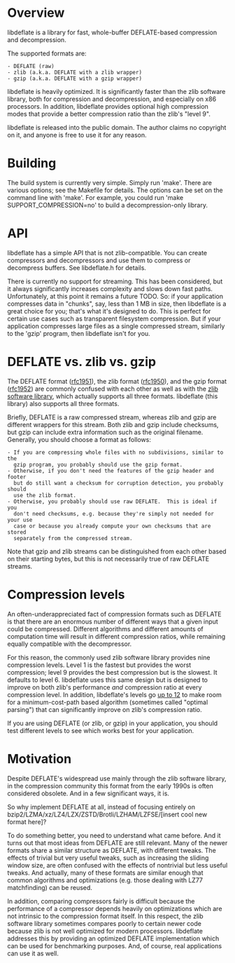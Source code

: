 Overview
========

libdeflate is a library for fast, whole-buffer DEFLATE-based compression and
decompression.

The supported formats are:

    - DEFLATE (raw)
    - zlib (a.k.a. DEFLATE with a zlib wrapper)
    - gzip (a.k.a. DEFLATE with a gzip wrapper)

libdeflate is heavily optimized.  It is significantly faster than the zlib
software library, both for compression and decompression, and especially on x86
processors.  In addition, libdeflate provides optional high compression modes
that provide a better compression ratio than the zlib's "level 9".

libdeflate is released into the public domain.  The author claims no copyright
on it, and anyone is free to use it for any reason.

Building
========

The build system is currently very simple.  Simply run 'make'.  There are
various options; see the Makefile for details.  The options can be set on the
command line with 'make'.  For example, you could run 'make
SUPPORT_COMPRESSION=no' to build a decompression-only library.

API
===

libdeflate has a simple API that is not zlib-compatible.  You can create
compressors and decompressors and use them to compress or decompress buffers.
See libdeflate.h for details.

There is currently no support for streaming.  This has been considered, but it
always significantly increases complexity and slows down fast paths.
Unfortunately, at this point it remains a future TODO.  So: if your application
compresses data in "chunks", say, less than 1 MB in size, then libdeflate is a
great choice for you; that's what it's designed to do.  This is perfect for
certain use cases such as transparent filesystem compression.  But if your
application compresses large files as a single compressed stream, similarly to
the 'gzip' program, then libdeflate isn't for you.

DEFLATE vs. zlib vs. gzip
=========================

The DEFLATE format ([rfc1951](https://www.ietf.org/rfc/rfc1951.txt)), the zlib
format ([rfc1950](https://www.ietf.org/rfc/rfc1950.txt)), and the gzip format
([rfc1952](https://www.ietf.org/rfc/rfc1952.txt)) are commonly confused with
each other as well as with the [zlib software library](http://zlib.net), which
actually supports all three formats.  libdeflate (this library) also supports
all three formats.

Briefly, DEFLATE is a raw compressed stream, whereas zlib and gzip are different
wrappers for this stream.  Both zlib and gzip include checksums, but gzip can
include extra information such as the original filename.  Generally, you should
choose a format as follows:

    - If you are compressing whole files with no subdivisions, similar to the
      gzip program, you probably should use the gzip format.
    - Otherwise, if you don't need the features of the gzip header and footer
      but do still want a checksum for corruption detection, you probably should
      use the zlib format.
    - Otherwise, you probably should use raw DEFLATE.  This is ideal if you
      don't need checksums, e.g. because they're simply not needed for your use
      case or because you already compute your own checksums that are stored
      separately from the compressed stream.

Note that gzip and zlib streams can be distinguished from each other based on
their starting bytes, but this is not necessarily true of raw DEFLATE streams.

Compression levels
==================

An often-underappreciated fact of compression formats such as DEFLATE is that
there are an enormous number of different ways that a given input could be
compressed.  Different algorithms and different amounts of computation time will
result in different compression ratios, while remaining equally compatible with
the decompressor.

For this reason, the commonly used zlib software library provides nine
compression levels.  Level 1 is the fastest but provides the worst compression;
level 9 provides the best compression but is the slowest.  It defaults to level
6.  libdeflate uses this same design but is designed to improve on both zlib's
performance *and* compression ratio at every compression level.  In addition,
libdeflate's levels go [up to 12](https://xkcd.com/670/) to make room for a
minimum-cost-path based algorithm (sometimes called "optimal parsing") that can
significantly improve on zlib's compression ratio.

If you are using DEFLATE (or zlib, or gzip) in your application, you should test
different levels to see which works best for your application.

Motivation
==========

Despite DEFLATE's widespread use mainly through the zlib software library, in
the compression community this format from the early 1990s is often considered
obsolete.  And in a few significant ways, it is.

So why implement DEFLATE at all, instead of focusing entirely on
bzip2/LZMA/xz/LZ4/LZX/ZSTD/Brotli/LZHAM/LZFSE/[insert cool new format here]?

To do something better, you need to understand what came before.  And it turns
out that most ideas from DEFLATE are still relevant.  Many of the newer formats
share a similar structure as DEFLATE, with different tweaks.  The effects of
trivial but very useful tweaks, such as increasing the sliding window size, are
often confused with the effects of nontrivial but less useful tweaks.  And
actually, many of these formats are similar enough that common algorithms and
optimizations (e.g. those dealing with LZ77 matchfinding) can be reused.

In addition, comparing compressors fairly is difficult because the performance
of a compressor depends heavily on optimizations which are not intrinsic to the
compression format itself.  In this respect, the zlib software library sometimes
compares poorly to certain newer code because zlib is not well optimized for
modern processors.  libdeflate addresses this by providing an optimized DEFLATE
implementation which can be used for benchmarking purposes.  And, of course,
real applications can use it as well.
